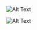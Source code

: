 
![Alt Text](https://media.giphy.com/media/Aogq50NdX9aQLKuKdN/giphy.gif)

![Alt Text](https://github.com/MenaMagdyI/TicketBookingApp/blob/main/video-to-gif-converter.gif)

